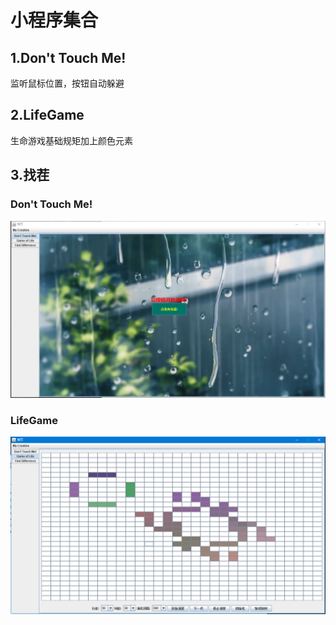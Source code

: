 ﻿# 小程序集合
## 1.Don't Touch Me!
监听鼠标位置，按钮自动躲避
## 2.LifeGame
生命游戏基础规矩加上颜色元素
## 3.找茬
### Don't Touch Me!
![图片](https://github.com/YuRacle/Creation/blob/master/1.jpg)
### LifeGame
![图片](https://github.com/YuRacle/Creation/blob/master/2.jpg)

